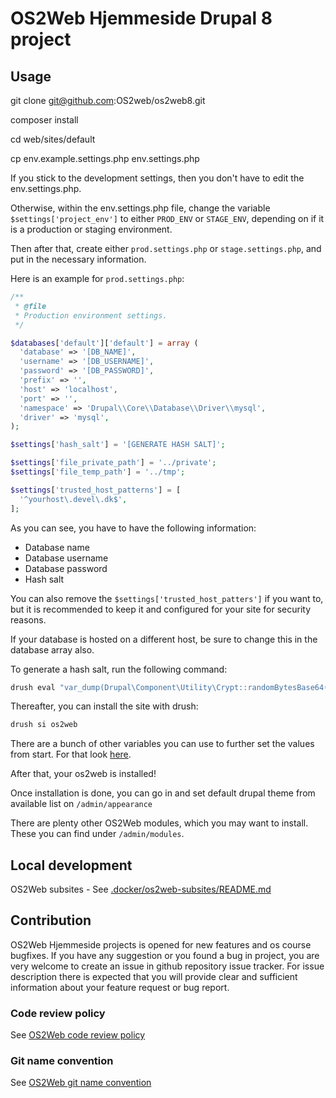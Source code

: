 
# OS2Web Hjemmeside Drupal 8 project

## Usage

git clone git@github.com:OS2web/os2web8.git

composer install

cd web/sites/default

cp env.example.settings.php env.settings.php

If you stick to the development settings, then you don't have to edit the env.settings.php.

Otherwise, within the env.settings.php file, change the variable `$settings['project_env']` to either `PROD_ENV` or `STAGE_ENV`, depending on if it is a production or staging environment.

Then after that, create either `prod.settings.php` or `stage.settings.php`, and put in the necessary information.

Here is an example for `prod.settings.php`:

```php
/**
 * @file
 * Production environment settings.
 */

$databases['default']['default'] = array (
  'database' => '[DB_NAME]',
  'username' => '[DB_USERNAME]',
  'password' => '[DB_PASSWORD]',
  'prefix' => '',
  'host' => 'localhost',
  'port' => '',
  'namespace' => 'Drupal\\Core\\Database\\Driver\\mysql',
  'driver' => 'mysql',
);

$settings['hash_salt'] = '[GENERATE HASH SALT]';

$settings['file_private_path'] = '../private';
$settings['file_temp_path'] = '../tmp';

$settings['trusted_host_patterns'] = [
  '^yourhost\.devel\.dk$',
];
```

As you can see, you have to have the following information:

- Database name
- Database username
- Database password
- Hash salt

You can also remove the `$settings['trusted_host_patters']` if you want to, but it is recommended to keep it and configured for your site for security reasons.

If your database is hosted on a different host, be sure to change this in the database array also.

To generate a hash salt, run the following command:
```bash
drush eval "var_dump(Drupal\Component\Utility\Crypt::randomBytesBase64(55))"
```

Thereafter, you can install the site with drush:
```bash
drush si os2web
```

There are a bunch of other variables you can use to further set the values from start. For that look [here](https://www.drush.org/11.x/commands/site_install/).

After that, your os2web is installed!

Once installation is done, you can go in and set default drupal theme from available list on `/admin/appearance`

There are plenty other OS2Web modules, which you may want to install.
These you can find under `/admin/modules`.

## Local development

OS2Web subsites - See [.docker/os2web-subsites/README.md](.docker/os2web-subsites/README.md)

## Contribution

OS2Web Hjemmeside projects is opened for new features and os course bugfixes.
If you have any suggestion or you found a bug in project, you are very welcome
to create an issue in github repository issue tracker.
For issue description there is expected that you will provide clear and
sufficient information about your feature request or bug report.

### Code review policy
See [OS2Web code review policy](https://github.com/OS2Web/docs#code-review)

### Git name convention
See [OS2Web git name convention](https://github.com/OS2Web/docs#git-guideline)
